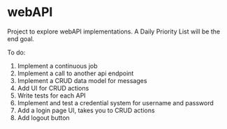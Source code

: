 # webAPI
Project to explore webAPI implementations. A Daily Priority List will be the end goal.

To do:
1. Implement a continuous job
2. Implement a call to another api endpoint
3. Implement a CRUD data model for messages
4. Add UI for CRUD actions
5. Write tests for each API
6. Implement and test a credential system for username and password
7. Add a login page UI, takes you to CRUD actions
8. Add logout button
